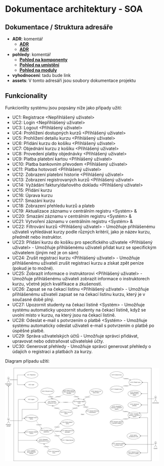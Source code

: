 # Dokumentace architektury - SOA

## Dokumentace / Struktura adresáře

- **ADR**: komentář
    - [**ADR**](./pohledy/komponenty)
    - [**ADR**](./pohledy/komponenty)
- **pohledy**: komentář
    - [**Pohled na komponenty**](./pohledy/komponenty)
    - [**Pohled na umístění**](./pohledy/umístění)
    - [**Pohled na moduly**](./pohledy/moduly/README.md)
- **vyhodnocení**: tadu bude link
- **assets**: V tomto adresáři jsou soubory dokumentace projektu



## Funkcionality

Funkcionlity systému jsou popsány níže jako případy užití:

- UC1: Registrace <Nepřihlášený uživatel>
- UC2: Login <Nepřihlášený uživatel>
- UC3: Logout <Přihlášený uživatel>
- UC4: Prohlížení dostupných kurzů <Přihlášený uživatel>
- UC5: Prohlížení detailu kurzu <Přihlášený uživatel>
- UC6: Přidání kurzu do košíku <Přihlášený uživatel>
- UC7: Objednání kurzu z košíku <Přihlášený uživatel>
- UC8: Provedení platby objednávky <Přihlášený uživatel>
- UC9: Platba platební kartou <Přihlášený uživatel>
- UC10: Platba bankovním převodem <Přihlášený uživatel>
- UC11: Platba hotovostí <Přihlášený uživatel>
- UC12: Zobrazení platební historie <Přihlášený uživatel>
- UC13: Zobrazení registrovaných kurzů <Přihlášený uživatel>
- UC14: Vyžádání faktury/daňového dokladu <Přihlášený uživatel>
- UC15: Přidání kurzu <Administrator>
- UC16: Úprava kurzu <Administrator>
- UC17: Smazání kurzu <Administrator>
- UC18: Zobrazení přehledu kurzů a plateb <Administrator>
- UC19: Aktualizace záznamu v centrálním registru <Systém> & <Administrator>
- UC20: Smazání záznamu v centrálním registru <Systém> & <Administrator>
- UC21: Vytvoření záznamu v centrálním registru <Systém> & <Administrator>
- UC22: Filtrování kurzů <Přihlášený uživatel> - Umožňuje přihlášenému uživateli vyhledávat kurzy podle různých kritérií, jako je název kurzu, předmět nebo instruktor.
- UC23: Přidání kurzu do košíku pro specifického uživatele <Přihlášený uživatel> - Umožňuje přihlášenému uživateli přidat kurz se specifickým uživatelem (jiným než je on sám)
- UC24: Zrušit registraci kurzu <Přihlášený uživatel> - Umožňuje přihlášenému uživateli zrušit registraci kurzu a získat zpět peníze (pokud je to možné).
- UC25: Zobrazit informace o instruktorovi <Přihlášený uživatel> - Umožňuje přihlášenému uživateli zobrazit informace o instruktorech kurzu, včetně jejich kvalifikace a zkušeností.
- UC26: Zapsat se na čekací listinu <Přihlášený uživatel> - Umožňuje přihlášenému uživateli zapsat se na čekací listinu kurzu, který je v současné době plný.
- UC27: Upozornit studenty na čekací listině <Systém> - Umožňuje systému automaticky upozornit studenty na čekací listině, když se uvolní místo v kurzu, na který jsou na čekací listině.
- UC28: Odeslat e-mail s potvrzením o platbě <Systém> - Umožňuje systému automaticky odeslat uživateli e-mail s potvrzením o platbě po úspěšné platbě.
- UC29: Správa uživatelských účtů <Administrator> - Umožňuje správci přidávat, upravovat nebo odstraňovat uživatelské účty.
- UC30: Generovat přehledy <Administrator> - Umožňuje správci generovat přehledy o údajích o registraci a platbách za kurzy.

Diagram případu užití:

![use-case](https://github.com/michaelslavev/4IT575-seminarni-prace/blob/6f188c57ca5e7a84bcbd6ea0310543fdd197a59b/SOA/assets/diagram-use-case.png "Diagram případů užití")
